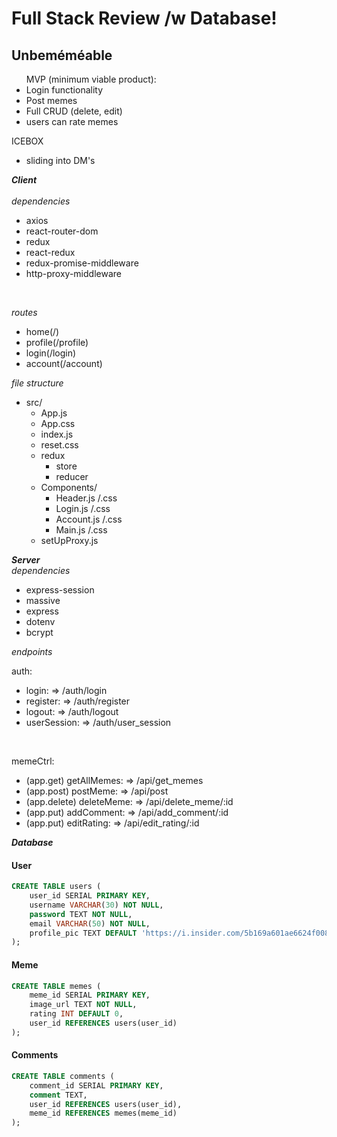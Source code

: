 # **Full Stack Review** /w Database!


## Unbeméméable

<ul>
MVP (minimum viable product): 
<li>Login functionality</li>
<li>Post memes</li>
<li>Full CRUD (delete, edit)</li>
<li>users can rate memes</li>
</ul>

ICEBOX
- sliding into DM's


***Client***
<br/><br/>
*dependencies*
- axios
- react-router-dom
- redux
- react-redux
- redux-promise-middleware
- http-proxy-middleware
<br/>

*routes*
- home(/)
- profile(/profile)
- login(/login)
- account(/account)

*file structure*
- src/
    - App.js
    - App.css
    - index.js
    - reset.css
    - redux
        - store
        - reducer 
    - Components/
        - Header.js /.css
        - Login.js /.css
        - Account.js /.css
        - Main.js /.css
    - setUpProxy.js

***Server*** 
<br/>
*dependencies*
- express-session
- massive 
- express
- dotenv
- bcrypt

*endpoints*
<br/>

auth:
- login: => /auth/login
- register: => /auth/register
- logout: => /auth/logout
- userSession: => /auth/user_session
<br/>

memeCtrl:
- (app.get) getAllMemes: => /api/get_memes
- (app.post) postMeme: => /api/post
- (app.delete) deleteMeme: => /api/delete_meme/:id
- (app.put) addComment: => /api/add_comment/:id
- (app.put) editRating: => /api/edit_rating/:id

***Database***

#### User
```sql
CREATE TABLE users (
    user_id SERIAL PRIMARY KEY,
    username VARCHAR(30) NOT NULL,
    password TEXT NOT NULL,
    email VARCHAR(50) NOT NULL,
    profile_pic TEXT DEFAULT 'https://i.insider.com/5b169a601ae6624f008b48dd?width=1100&format=jpeg&auto=webp'
);
```

#### Meme
```sql
CREATE TABLE memes (
    meme_id SERIAL PRIMARY KEY,
    image_url TEXT NOT NULL,
    rating INT DEFAULT 0,
    user_id REFERENCES users(user_id)
);
```

#### Comments

```sql
CREATE TABLE comments (
    comment_id SERIAL PRIMARY KEY,
    comment TEXT,
    user_id REFERENCES users(user_id),
    meme_id REFERENCES memes(meme_id)
);
```